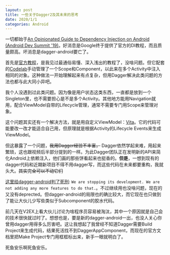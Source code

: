 ```yaml
---
layout: post
title: 一些关于Dagger2及其未来的思考
date: 2020/1/1
categories: Android
---
```


一切都始于[An Opinionated Guide to Dependency Injection on Android (Android Dev Summit '19)](https://www.youtube.com/watch?v=o-ins1nvbDg)。好消息是Google终于提供了官方的DI教程，而且质量颇高。坏消息是dagger-android要亡了。

<!--more-->

首先是[官方教程](https://developer.android.com/training/dependency-injection)，是我见过最通俗易懂、深入浅出的教程了，没啥问题。但它配套的[Codelab](https://codelabs.developers.google.com/codelabs/android-dagger/)手动管理了一个Scope和Component，以此来在多个Activity中注入相同的对象。这种做法一开始理解起来有点复杂，但用Dagger解决此类问题的方法也都与此大同小异吧。

我个人没遇到过此类问题。因为像是用户状态这类东西，一直都是放到一个Singleton里，也不需要担心是不是多个Activity。其他地方能用Navigation就用，配合ViewModel自带的Lifecycle管理，通常不需要专门用Scope来管理对象。

这个问题其实还有一个解决方法，就是用自定义ViewModel：[Vita](https://github.com/FarshadTahmasbi/Vita)。它的代码可能要改一改才能适合自己用，但原理就是根据Activity的Lifecycle Events来生成ViewModel。

但这暴露了一个问题，~~我用Dagger经验不丰富，~~ Dagger依然学起来难，用起来繁琐，这也跟视频后半部分提到的一样。为此Dagger团队正在发明新的API来简化Android上依赖注入，他们画的那些饼看起来也挺香的。**但是**，一想到现有的dagger代码和近期新项目不得不用dagger写，而这些代码在未来都要重构，我就头大。~~其实完全可以不动它们~~

[这里给dagger-android判了死刑](https://youtu.be/o-ins1nvbDg?t=537): `We are stopping its development. We are not adding any more features to do that.`。不过继续用也没啥问题，现在的又没有deprected。但dagger-android的局限也的确比较大，而它现在也只做到了能让大伙儿少写些类似于Subcomponent的胶水代码。

前几天在V2EX上看大伙儿讨论为啥程序员容易被淘汰，其中一个原因就是自己会的技术很快就过时了。想想也是，要是新的dagger-android一出，也没人关心你曾用dagger用得多么厉害吧。这让我想起了我曾经不知道Dagger需要Build Project来生成代码，结果死活找不到DaggerAppComponent，而现在的官方文档里把Make Project专门用框框标出来，新手一眼就明白了。

死鱼安乐啊死鱼安乐。
